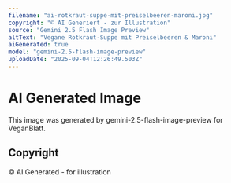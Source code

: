 ```yaml
---
filename: "ai-rotkraut-suppe-mit-preiselbeeren-maroni.jpg"
copyright: "© AI Generiert - zur Illustration"
source: "Gemini 2.5 Flash Image Preview"
altText: "Vegane Rotkraut-Suppe mit Preiselbeeren & Maroni"
aiGenerated: true
model: "gemini-2.5-flash-image-preview"
uploadDate: "2025-09-04T12:26:49.503Z"
---
```


# AI Generated Image

This image was generated by gemini-2.5-flash-image-preview for VeganBlatt.

## Copyright
© AI Generated - for illustration
